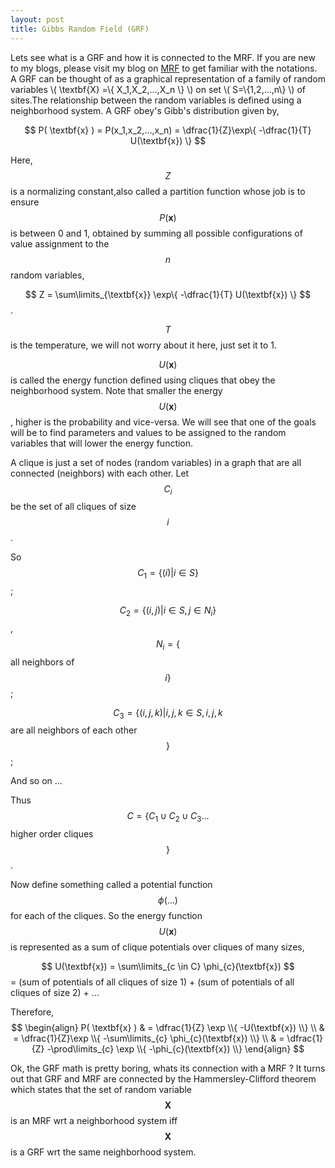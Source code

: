 ```yaml
---
layout: post
title: Gibbs Random Field (GRF)
---
```


Lets see what is a GRF and how it is connected to the MRF. If you are new to my blogs, please visit my blog on [MRF](https://pchanda.github.io/MarkovRandomFields/) to get familiar with the notations. 
A GRF can be thought of as a graphical representation of a family of random variables \\( \textbf{X} =\\{ X_1,X_2,...,X_n \\} \\) on set \\( S=\\{1,2,...,n\\} \\) of sites.The relationship between the random variables is defined using a neighborhood system. A GRF obey's Gibb's distribution given by,

$$ P( \textbf{x} ) = P(x_1,x_2,...,x_n) = \dfrac{1}{Z}\exp\{ -\dfrac{1}{T} U(\textbf{x}) \} $$

Here, $$Z$$ is a normalizing constant,also called a partition function whose job is to ensure $$ P( \textbf{x} ) $$ is between 0 and 1, obtained by summing all possible configurations of value assignment to the $$n$$ random variables,

$$ Z = \sum\limits_{\textbf{x}} \exp\{ -\dfrac{1}{T} U(\textbf{x}) \} $$.

$$T$$ is the temperature, we will not worry about it here, just set it to 1. 

$$U(\textbf{x})$$ is called the energy function defined using cliques that obey the neighborhood system. Note that smaller the energy $$U(\textbf{x})$$, higher is the probability and vice-versa. We will see that one of the goals will be to find parameters and values to be assigned to the random variables that will lower the energy function.

A clique is just a set of nodes (random variables) in a graph that are all connected (neighbors) with each other. Let $$C_i$$ be the set of all cliques of size $$i$$. 

So $$ C_1 = \{(i) \vert i \in S\} $$;  

$$ C_2 = \{(i,j) \vert i \in S, j \in N_i \} $$, $$N_i=\{$$ all neighbors of $$ i\} $$;

$$ C_3 = \{(i,j,k) \vert i,j,k \in S, i,j,k $$ are all  neighbors of each other $$ \} $$;

And so on ...

Thus $$ C = \{ C_1 \cup C_2 \cup C_3 ... $$ higher order cliques $$\}$$. 

Now define something called a potential function $$\phi(...) $$ for each of the cliques. So the energy function $$ U(\textbf{x})$$ is represented as a sum of clique potentials over cliques of many sizes,

$$ U(\textbf{x}) = \sum\limits_{c \in C} \phi_{c}(\textbf{x}) $$
 = (sum of potentials of all cliques of size 1) + (sum of potentials of all cliques of size 2) + ... 

Therefore, 
$$
\begin{align}
P( \textbf{x} ) & = \dfrac{1}{Z} \exp \\{ -U(\textbf{x}) \\} \\
& = \dfrac{1}{Z}\exp \\{ -\sum\limits_{c} \phi_{c}(\textbf{x}) \\} \\
& = \dfrac{1}{Z} -\prod\limits_{c} \exp \\{ -\phi_{c}(\textbf{x}) \\} 
\end{align}
$$

Ok, the GRF math is pretty boring, whats its connection with a MRF ? It turns out that GRF and MRF are connected by the Hammersley-Clifford theorem which states that the set of random variable $$\textbf{X}$$ is an MRF wrt a neighborhood system iff $$\textbf{X}$$ is a GRF wrt the same neighborhood system. 



